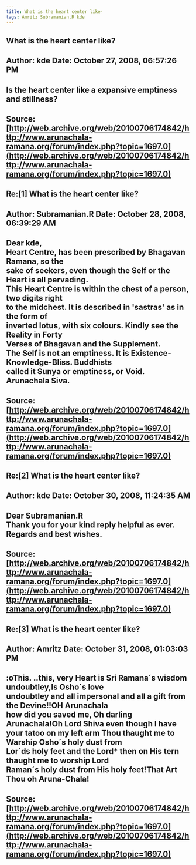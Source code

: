```yaml
--- 
title: What is the heart center like-   
tags: Amritz Subramanian.R kde  
---  
```

## What is the heart center like?  
Author: kde                 Date: October 27, 2008, 06:57:26 PM  
---  
Is the heart center like a expansive emptiness and stillness?
 ---  
Source:[http://web.archive.org/web/20100706174842/http://www.arunachala-ramana.org/forum/index.php?topic=1697.0](http://web.archive.org/web/20100706174842/http://www.arunachala-ramana.org/forum/index.php?topic=1697.0)   
---  

## Re:[1] What is the heart center like?  
Author: Subramanian.R       Date: October 28, 2008, 06:39:29 AM  
---  
Dear kde,   
Heart Centre, has been prescribed by Bhagavan Ramana, so the   
sake of seekers, even though the Self or the Heart is all pervading.   
This Heart Centre is within the chest of a person, two digits right   
to the midchest. It is described in 'sastras' as in the form of   
inverted lotus, with six colours. Kindly see the Reality in Forty   
Verses of Bhagavan and the Supplement.   
The Self is not an emptiness. It is Existence-Knowledge-Bliss. Buddhists   
called it Sunya or emptiness, or Void.   
Arunachala Siva.
 ---  
Source:[http://web.archive.org/web/20100706174842/http://www.arunachala-ramana.org/forum/index.php?topic=1697.0](http://web.archive.org/web/20100706174842/http://www.arunachala-ramana.org/forum/index.php?topic=1697.0)   
---  

## Re:[2] What is the heart center like?  
Author: kde                 Date: October 30, 2008, 11:24:35 AM  
---  
Dear Subramanian.R   
Thank you for your kind reply helpful as ever.   
Regards and best wishes.
 ---  
Source:[http://web.archive.org/web/20100706174842/http://www.arunachala-ramana.org/forum/index.php?topic=1697.0](http://web.archive.org/web/20100706174842/http://www.arunachala-ramana.org/forum/index.php?topic=1697.0)   
---  

## Re:[3] What is the heart center like?  
Author: Amritz              Date: October 31, 2008, 01:03:03 PM  
---  
:oThis. ..this, very Heart is Sri Ramana´s wisdom undoubtley,Is Osho´s love  
undoubtley and all impersonal and all a gift from the Devine!!OH Arunachala  
how did you saved me, Oh darling Arunachala!Oh Lord Shiva even though I have  
your tatoo on my left arm Thou thaught me to Warship Osho´s holy dust from  
Lor´ds holy feet and the Lord* then on His tern thaught me to worship Lord  
Raman´s holy dust from His holy feet!That Art Thou oh Aruna-Chala!
 ---  
Source:[http://web.archive.org/web/20100706174842/http://www.arunachala-ramana.org/forum/index.php?topic=1697.0](http://web.archive.org/web/20100706174842/http://www.arunachala-ramana.org/forum/index.php?topic=1697.0)   
---  

